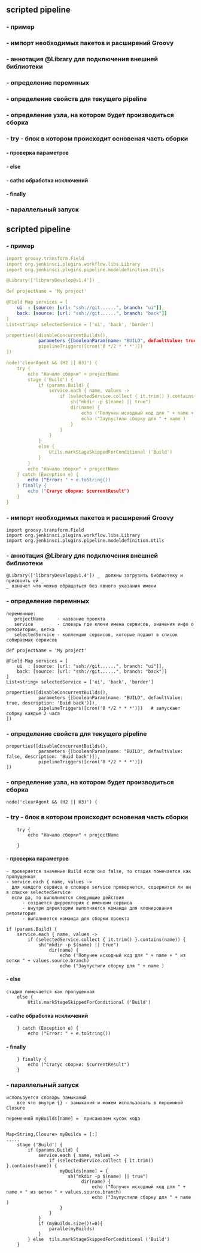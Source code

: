 ## scripted pipeline
### - пример 
### - импорт необходимых пакетов и расширений Groovy
### - аннотация @Library для подключения внешней библиотеки 
### - определение перемнных
### - определение свойств для текущего pipeline
### - определение узла, на котором будет производиться сборка
### - try - блок в котором происходит основеная часть сборки 
#### - проверка параметров  
#### - else
#### - cathc обработка исключений 
#### - finally
### - параллельный запуск





## scripted pipeline
### - пример
```yaml
import groovy.transform.Field
import org.jenkinsci.plugins.workflow.libs.Library
import org.jenkinsci.plugins.pipeline.modeldefinition.Utils

@Library(['libraryDevelop@v1.4']) _

def projectName = 'My project'

@Field Map services = [
    ui  : [source: [url: "ssh://git......", branch: "ui"]],
    back: [source: [url: "ssh://git......", branch: "back"]]
]
List<string> selectedService = ['ui', 'back', 'border']

properties([disableConcurrentBuilds(),
            parameters {[booleanParam(name: "BUILD", defaultValue: true, description: 'Buid back')]),
            pipelineTriggers([cron('0 */2 * * *')])
])

node('clearAgent && (H2 || H3)') {
    try {
        echo "Начало сборки" + projectName
        stage ('Build') {
            if (params.Build) {
                service.each { name, values ->
                    if (selectedService.collect { it.trim() }.contains(name)) {
                        sh("mkdir -p $(name) || true")
                        dir(name) {
                            echo ("Получен исходный код для " + name + " из ветки " + values.source.branch)
                            echo ("Заупустили сборку для " + name )
                        }
                    }
                } 
            } 
            else {
                Utils.markStageSkippedForConditional ('Build')
            }
        }
        echo "Начало сборки" + projectName
    } catch (Exception e) {
        echo ("Error: " + e.toString())
    } finally {
        echo ("Статус сборки: $currentResult")
    }
}

```

### - импорт необходимых пакетов и расширений Groovy

```
import groovy.transform.Field
import org.jenkinsci.plugins.workflow.libs.Library
import org.jenkinsci.plugins.pipeline.modeldefinition.Utils
```
### - аннотация @Library для подключения внешней библиотеки 

```
@Library(['libraryDevelop@v1.4']) _  должны загрузить библиотеку и присвоить ей _ 
_ означет что можно обращаться без явного указания имени 
```
### - определение перемнных

```
переменные:
   projectName     - название проекта  
   service         - словарь где ключи имена сервисов, значения инфо о репозитории, ветка
   selectedService - коллекция сервисов, которые подают в список собираемых сервисов 

def projectName = 'My project'                                 

@Field Map services = [
    ui  : [source: [url: "ssh://git......", branch: "ui"]],
    back: [source: [url: "ssh://git......", branch: "back"]]
]
List<string> selectedService = ['ui', 'back', 'border']

properties([disableConcurrentBuilds(),
            parameters {[booleanParam(name: "BUILD", defaultValue: true, description: 'Buid back')]),
            pipelineTriggers([cron('0 */2 * * *')])   # запускает собрку каждые 2 часа 
])
```

### - определение свойств для текущего pipeline
```
properties([disableConcurrentBuilds(),
            parameters {[booleanParam(name: "BUILD", defaultValue: false, description: 'Buid back')]),
            pipelineTriggers([cron('0 */2 * * *')])
])
```

### - определение узла, на котором будет производиться сборка
```
node('clearAgent && (H2 || H3)') {
```

### - try - блок в котором происходит основеная часть сборки 
```
    try {
        echo "Начало сборки" + projectName
  
    }
```

#### - проверка параметров  
```
- проверяется значение Build если оно false, то стадия помечается как пропущенная  
- service.each { name, values ->
  для каждого сервиса в словаре service проверяется, содержится ли он в списке selectedService
  если да, то выполняются следующие действия
      - создается дирректория с имененм сервиса 
      - внутри директории выполняется команда для клонирования репозитория
      - выполняется команда для сборки проекта

if (params.Build) {
    service.each { name, values ->
        if (selectedService.collect { it.trim() }.contains(name)) {
            sh("mkdir -p $(name) || true")
                dir(name) {
                    echo ("Получен исходный код для " + name + " из ветки " + values.source.branch)
                    echo ("Заупустили сборку для " + name )
```

#### - else
```
стадия помечается как пропущенная
    else {
        Utils.markStageSkippedForConditional ('Build')
```

#### - cathc обработка исключений 

```
    } catch (Exception e) {
        echo ("Error: " + e.toString())
```

#### - finally
```
    } finally {
        echo ("Статус сборки: $currentResult")
    }
```

### - параллельный запуск
```
используется словарь замыканий 
    все что внутри {} - замыкания и можем использовать в перемнной Closure

переменной myBuilds[name] =  присаиваем кусок кода 


Map<String,Closure> myBuilds = [:]
.....
    stage ('Build') {
        if (params.Build) {
            service.each { name, values ->
                if (selectedService.collect { it.trim() }.contains(name)) {
                    myBuilds[name] = {
                       sh("mkdir -p $(name) || true")
                            dir(name) {
                                echo ("Получен исходный код для " + name + " из ветки " + values.source.branch)
                                echo ("Заупустили сборку для " + name ) 
                    }
                }
            }
            if (myBuilds.size()!=0){
                paralle(myBuilds)
            }     
        } else  tils.markStageSkippedForConditional ('Build')          
    }


```